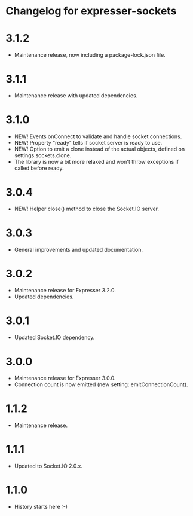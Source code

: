 # Changelog for expresser-sockets

3.1.2
=====
* Maintenance release, now including a package-lock.json file.

3.1.1
=====
* Maintenance release with updated dependencies.

3.1.0
=====
* NEW! Events onConnect to validate and handle socket connections.
* NEW! Property "ready" tells if socket server is ready to use.
* NEW! Option to emit a clone instead of the actual objects, defined on settings.sockets.clone.
* The library is now a bit more relaxed and won't throw exceptions if called before ready.

3.0.4
=====
* NEW! Helper close() method to close the Socket.IO server.

3.0.3
=====
* General improvements and updated documentation.

3.0.2
=====
* Maintenance release for Expresser 3.2.0.
* Updated dependencies.

3.0.1
=====
* Updated Socket.IO dependency.

3.0.0
=====
* Maintenance release for Expresser 3.0.0.
* Connection count is now emitted (new setting: emitConnectionCount).

1.1.2
=====
* Maintenance release.

1.1.1
=====
* Updated to Socket.IO 2.0.x.

1.1.0
=====
* History starts here :-)
